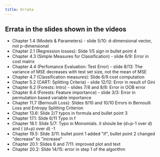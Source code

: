```yaml
---
title: Errata
---
```


## Errata in the slides shown in the videos

- Chapter 1.4 (Models & Parameters) - slide 5/10: d-dimensional vector, not p-dimensional
- Chapter 2.1 (Regression losses): Slide 1/5 sign in bullet point 4
- Chapter 4.3 (Simple Measures for Classification) - slide 6/9: Error in cost matrix
- Chapter 4.4 (Perfomance Evaluation: Test Error) - slide 8/13: The variance of MSE decreases with test set size, not the mean of MSE
- Chapter 4.7 (Classification measures): Slide 6/9 cost computation
- Chapter 5.2 (CART: Splitting Criteria) - slide 12/12: Error in result of Gini
- Chapter 6.2 (Forests: Intro) - slides 7/8 and 8/8: Error in OOB error
- Chapter 6.4 (Forests: Feature importance) - slide 3/3: Error in permutation based variable importance
- Chapter 11.7 (Bernoulli Loss): Slides 9/10 and 10/10 Errors in Bernoulli Loss and Entropy Splitting Criterion
- Chapter 13.6: Slide 2/7 typos in formula and bullet point 3
- Chapter 17.1: Slide 6/11 Typo in f
- Chapter 18.1: Slide 5/7: Typo in Monomials. it shoule be (d+p-1 over d) and ( (d+p) over d) -1
- Chapter 19.5: Slide 3/11: bullet point 1 added "if", bullet point 2 changed "decrease" to "increase"
- Chapter 20.1: Slides 6 and 7/11: improved plot and text
- Chapter 20.2: Slide 14/15: error in step 1 of the algorithm


